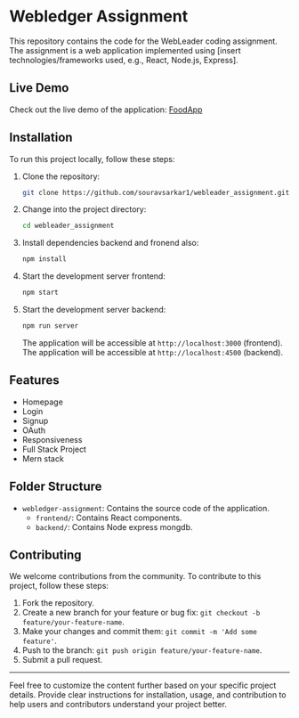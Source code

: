 
# Webledger Assignment

This repository contains the code for the WebLeader coding assignment. The assignment is a web application implemented using [insert technologies/frameworks used, e.g., React, Node.js, Express].

## Live Demo

Check out the live demo of the application: [FoodApp](https://foodapp-souravsarkar1.vercel.app/login)

## Installation

To run this project locally, follow these steps:

1. Clone the repository:

    ```bash
    git clone https://github.com/souravsarkar1/webleader_assignment.git
    ```

2. Change into the project directory:

    ```bash
    cd webleader_assignment
    ```

3. Install dependencies backend and fronend also:

    ```bash
    npm install
    ```

4. Start the development server frontend:

    ```bash
    npm start
    ```
5. Start the development server backend:

    ```bash
    npm run server
    ```

    The application will be accessible at `http://localhost:3000` (frontend).
    The application will be accessible at `http://localhost:4500` (backend).

## Features

- Homepage
- Login
- Signup
- OAuth
- Responsiveness
- Full Stack Project
- Mern stack

## Folder Structure

- `webledger-assignment`: Contains the source code of the application.
  - `frontend/`: Contains React components.
  - `backend/`: Contains Node express mongdb.


## Contributing

We welcome contributions from the community. To contribute to this project, follow these steps:

1. Fork the repository.
2. Create a new branch for your feature or bug fix: `git checkout -b feature/your-feature-name`.
3. Make your changes and commit them: `git commit -m 'Add some feature'`.
4. Push to the branch: `git push origin feature/your-feature-name`.
5. Submit a pull request.



---

Feel free to customize the content further based on your specific project details. Provide clear instructions for installation, usage, and contribution to help users and contributors understand your project better.
